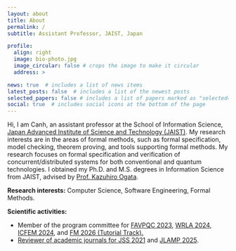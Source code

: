 ```yaml
---
layout: about
title: About
permalink: /
subtitle: Assistant Professor, JAIST, Japan

profile:
  align: right
  image: bio-photo.jpg
  image_circular: false # crops the image to make it circular
  address: >

news: true  # includes a list of news items
latest_posts: false  # includes a list of the newest posts
selected_papers: false # includes a list of papers marked as "selected={true}"
social: true  # includes social icons at the bottom of the page
---
```


Hi, I am Canh, an assistant professor at the School of Information Science, <a href='https://jaist.ac.jp/english/'>Japan Advanced Institute of Science and Technology (JAIST)</a>. My research interests are in the areas of formal methods, such as formal specification, model checking, theorem proving, and tools supporting formal methods. My research focuses on formal specification and verification of concurrent/distributed systems for both conventional and quantum technologies. I obtained my Ph.D. and M.S. degrees in Information Science from JAIST, advised by <a href='https://www.jaist.ac.jp/~ogata/'>Prof. Kazuhiro Ogata</a>.

<b>Research interests:</b> Computer Science, Software Engineering, Formal Methods.

<b>Scientific activities:</b> 
<ul>
  <li>Member of the program committee for 
    <a href='https://favpqc2023.gitlab.io/'>FAVPQC 2023</a>, 
    <a href='https://wrla2024.gitlab.io/'>WRLA 2024</a>,
    <a href='https://icfem2024.info/'>ICFEM 2024</a>, and
    <a href='https://conf.researchr.org/track/fm-2026/fm-2026-tutorials'>FM 2026 (Tutorial Track).
  </li>
  <li>Reviewer of academic journals for 
    <a href='https://www.sciencedirect.com/journal/journal-of-systems-and-software'>JSS 2021</a> and
    <a href='https://www.sciencedirect.com/journal/journal-of-logical-and-algebraic-methods-in-programming'>JLAMP 2025</a>.
  </li>
</ul>
